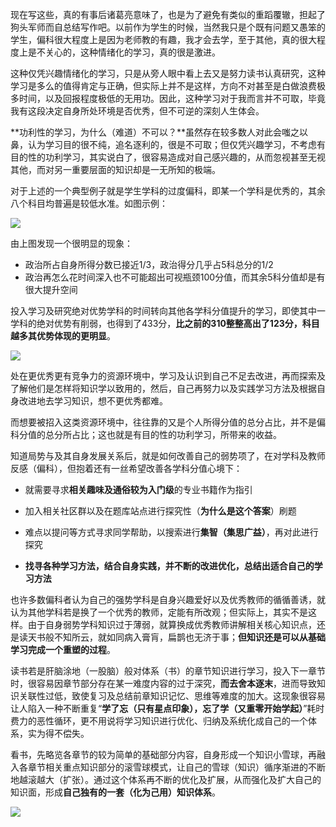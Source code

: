 现在写这些，真的有事后诸葛亮意味了，也是为了避免有类似的重蹈覆辙，担起了狗头军师而自总结写作吧。以前作为学生的时候，当然我只是个既有问题又愚笨的学生，偏科很大程度上是因为老师教的有趣，我才会去学，至于其他，真的很大程度上是不关心的，这种情绪化的学习，真的很是激进。

这种仅凭兴趣情绪化的学习，只是从旁人眼中看上去又是努力读书认真研究，这种学习是多么的值得肯定与正确，但实际上并不是这样，方向不对甚至是白做浪费极多时间，以及回报程度极低的无用功。因此，这种学习对于我而言并不可取，毕竟我有这段决定自身所处环境是否优秀，但不可逆的深刻人生体会。

**功利性的学习，为什么（难道）不可以？**虽然存在较多数人对此会嗤之以鼻，认为学习目的很不纯，追名逐利的，很是不可取；但仅凭兴趣学习，不考虑有目的性的功利学习，其实说白了，很容易造成对自己感兴趣的，从而忽视甚至无视其他，而对另一重要层面的知识却是一无所知的极端。

对于上述的一个典型例子就是学生学科的过度偏科，即某一个学科是优秀的，其余八个科目均普遍是较低水准。如图示例：

![](https://i.postimg.cc/6Qp41xy5/Snipaste-2019-08-19-22-42-42.png)

由上图发现一个很明显的现象：

* 政治所占自身所得分数已接近1/3，政治得分几乎占5科总分的1/2
* 政治再怎么花时间深入也不可能超出可视瓶颈100分值，而其余5科分值却是有很大提升空间

投入学习及研究绝对优势学科的时间转向其他各学科分值提升的学习，即使其中一学科的绝对优势有削弱，也得到了433分，**比之前的310整整高出了123分，科目越多其优势体现的更明显**。

![](https://i.postimg.cc/QMqvfYfj/Snipaste-2019-08-19-23-55-46.png)







处在更优秀更有竞争力的资源环境中，学习及认识到自己不足去改进，再而探索及了解他们是怎样将知识学以致用的，然后，自己再努力以及实践学习方法及根据自身改进地去学习知识，想不更优秀都难。

而想要被招入这类资源环境中，往往靠的又是个人所得分值的总分占比，并不是偏科分值的总分所占比；这也就是有目的性的功利学习，所带来的收益。

知道局势与及其自身发展关系后，就是如何改善自己的弱势项了，在对学科及教师反感（偏科），但抱着还有一丝希望改善各学科分值心境下：

* 就需要寻求**相关趣味及通俗较为入门级**的专业书籍作为指引

* 加入相关社区群以及在题库站点进行探究性（**为什么是这个答案**）刷题

* 难点以提问等方式寻求同学帮助，以搜索进行**集智（集思广益）**，再对此进行探究
* **找寻各种学习方法，结合自身实践，并不断的改进优化，总结出适合自己的学习方法**

也许多数偏科者认为自己的强势学科是自身兴趣爱好以及优秀教师的循循善诱，就认为其他学科若是换了一个优秀的教师，定能有所改观；但实际上，其实不是这样。由于自身弱势学科知识过于薄弱，就算换成优秀教师讲解相关核心知识点，还是读天书般不知所云，就如同病入膏肓，扁鹊也无济于事；**但知识还是可以从基础学习完成一个重塑的过程**。

读书若是肝脑涂地（一股脑）般对体系（书）的章节知识进行学习，投入下一章节时，很容易因章节部分存在某一难度内容的过于深究，**而去舍本逐末**，进而导致知识关联性过低，致使复习及总结前章知识记忆、思维等难度的加大。这现象很容易让人陷入一种不断重复“**学了忘（只有星点印象），忘了学（又重零开始学起）**”耗时费力的恶性循环，更不用说将学习知识进行优化、归纳及系统化成自己的一个体系，实为得不偿失。

看书，先略览各章节的较为简单的基础部分内容，自身形成一个知识小雪球，再融入各章节相关重点知识部分的滚雪球模式，让自己的雪球（知识）循序渐进的不断地越滚越大（扩张）。通过这个体系再不断的优化及扩展，从而强化及扩大自己的知识面，形成**自己独有的一套（化为己用）知识体系**。

![](https://i.postimg.cc/cHSYLRW1/18H3Q.gif)













